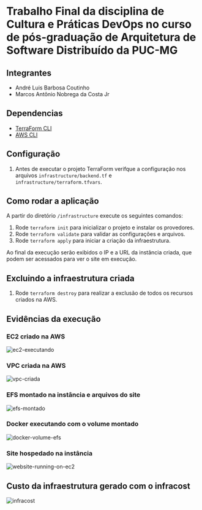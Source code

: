 # Trabalho Final da disciplina de Cultura e Práticas DevOps no curso de pós-graduação de Arquitetura de Software Distribuído da PUC-MG

## Integrantes

- André Luis Barbosa Coutinho
- Marcos Antônio Nobrega da Costa Jr

## Dependencias

- [TerraForm CLI](https://developer.hashicorp.com/terraform/tutorials/aws-get-started/install-cli)
- [AWS CLI](https://docs.aws.amazon.com/pt_br/cli/latest/userguide/getting-started-install.html)

## Configuração

1. Antes de executar o projeto TerraForm verifque a configuração nos arquivos `infrastructure/backend.tf` e `infrastructure/terraform.tfvars`.

## Como rodar a aplicação

A partir do diretório `/infrastructure` execute os seguintes comandos:

1. Rode `terraform init` para inicializar o projeto e instalar os provedores.<br />
2. Rode `terraform validate` para validar as configurações e arquivos.<br />
3. Rode `terraform apply` para iniciar a criação da infraestrutura.

Ao final da execução serão exibidos o IP e a URL da instância criada, que podem ser acessados para ver o site em execução.

## Excluindo a infraestrutura criada

1. Rode `terraform destroy` para realizar a exclusão de todos os recursos criados na AWS.

## Evidências da execução

### EC2 criado na AWS
![ec2-executando](https://user-images.githubusercontent.com/775225/202331315-7f0e86ba-2842-4fc5-89a3-3860af2a26a3.png)

### VPC criada na AWS
![vpc-criada](https://user-images.githubusercontent.com/775225/202331348-64ed3043-cdaa-48ca-b090-250e66eb5344.png)

### EFS montado na instância e arquivos do site
![efs-montado](https://user-images.githubusercontent.com/775225/202331424-5d6b8534-775a-421b-8402-c42439a7f621.png)

### Docker executando com o volume montado
![docker-volume-efs](https://user-images.githubusercontent.com/775225/202331474-cc0f751c-6f18-4d52-a1d3-11b838b4af68.png)

### Site hospedado na instância
![website-running-on-ec2](https://user-images.githubusercontent.com/775225/202331498-b2ce8d70-2261-410d-8ac9-4f6d0932b6dd.png)

## Custo da infraestrutura gerado com o infracost
![infracost](https://user-images.githubusercontent.com/775225/202332383-b5c9007b-45a3-41be-a7be-589c762696dc.png)
